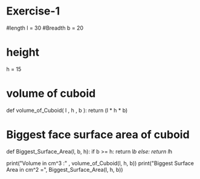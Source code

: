 # Exercise-1
#length
l = 30
#Breadth
b = 20
# height
h = 15

# volume of cuboid
def volume_of_Cuboid( l , h , b ):
    return (l * h * b)

# Biggest face surface area of cuboid
def Biggest_Surface_Area(l, b, h):
    if b >= h:
        return l*b
    else:
        return l*h
     
print("Volume in cm^3 :" , volume_of_Cuboid(l, h, b))
print("Biggest Surface Area in cm^2 =", Biggest_Surface_Area(l, h, b))
